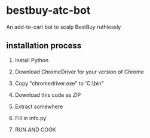 # bestbuy-atc-bot
An add-to-cart bot to scalp BestBuy ruthlessly

## installation process

1. Install Python

2. Download ChromeDriver for your version of Chrome

3. Copy "chromedriver.exe" to 'C:\bin\"

4. Download this code as ZIP

5. Extract somewhere

6. Fill in info.py

7. RUN AND COOK
